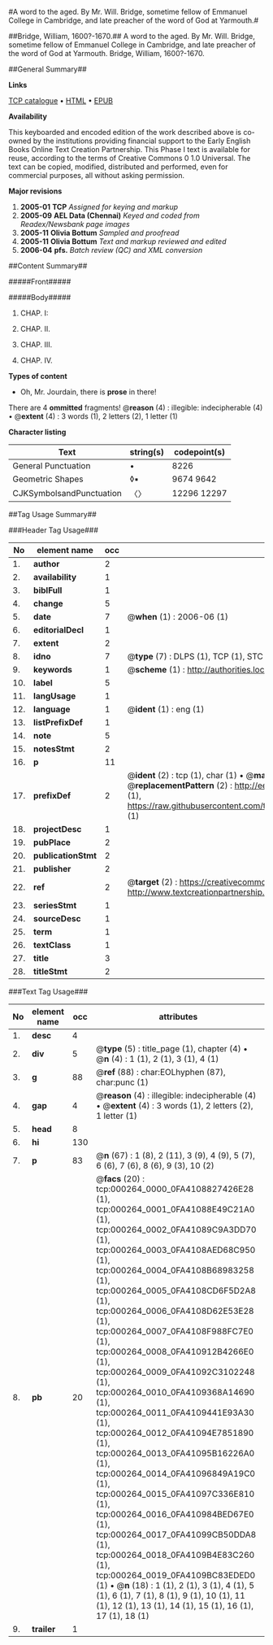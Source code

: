 #A word to the aged. By Mr. Will. Bridge, sometime fellow of Emmanuel College in Cambridge, and late preacher of the word of God at Yarmouth.#

##Bridge, William, 1600?-1670.##
A word to the aged. By Mr. Will. Bridge, sometime fellow of Emmanuel College in Cambridge, and late preacher of the word of God at Yarmouth.
Bridge, William, 1600?-1670.

##General Summary##

**Links**

[TCP catalogue](http://www.ota.ox.ac.uk/tcp/)  • 
[HTML](http://tei.it.ox.ac.uk/tcp/Texts-HTML/free/N00/N00204.html)  • 
[EPUB](http://tei.it.ox.ac.uk/tcp/Texts-EPUB/free/N00/N00204.epub)

**Availability**

This keyboarded and encoded edition of the
	       work described above is co-owned by the institutions
	       providing financial support to the Early English Books
	       Online Text Creation Partnership. This Phase I text is
	       available for reuse, according to the terms of Creative
	       Commons 0 1.0 Universal. The text can be copied,
	       modified, distributed and performed, even for
	       commercial purposes, all without asking permission.

**Major revisions**

1. __2005-01__ __TCP__ *Assigned for keying and markup*
1. __2005-09__ __AEL Data (Chennai)__ *Keyed and coded from Readex/Newsbank page images*
1. __2005-11__ __Olivia Bottum__ *Sampled and proofread*
1. __2005-11__ __Olivia Bottum__ *Text and markup reviewed and edited*
1. __2006-04__ __pfs.__ *Batch review (QC) and XML conversion*

##Content Summary##

#####Front#####

#####Body#####

1. CHAP. I:

1. CHAP. II.

1. CHAP. III.

1. CHAP. IV.

**Types of content**

  * Oh, Mr. Jourdain, there is **prose** in there!

There are 4 **ommitted** fragments! 
 @__reason__ (4) : illegible: indecipherable (4)  •  @__extent__ (4) : 3 words (1), 2 letters (2), 1 letter (1)

**Character listing**


|Text|string(s)|codepoint(s)|
|---|---|---|
|General Punctuation|•|8226|
|Geometric Shapes|◊▪|9674 9642|
|CJKSymbolsandPunctuation|〈〉|12296 12297|

##Tag Usage Summary##

###Header Tag Usage###

|No|element name|occ|attributes|
|---|---|---|---|
|1.|__author__|2||
|2.|__availability__|1||
|3.|__biblFull__|1||
|4.|__change__|5||
|5.|__date__|7| @__when__ (1) : 2006-06 (1)|
|6.|__editorialDecl__|1||
|7.|__extent__|2||
|8.|__idno__|7| @__type__ (7) : DLPS (1), TCP (1), STC (2), NOTIS (1), IMAGE-SET (1), EVANS-CITATION (1)|
|9.|__keywords__|1| @__scheme__ (1) : http://authorities.loc.gov/ (1)|
|10.|__label__|5||
|11.|__langUsage__|1||
|12.|__language__|1| @__ident__ (1) : eng (1)|
|13.|__listPrefixDef__|1||
|14.|__note__|5||
|15.|__notesStmt__|2||
|16.|__p__|11||
|17.|__prefixDef__|2| @__ident__ (2) : tcp (1), char (1)  •  @__matchPattern__ (2) : ([0-9\-]+):([0-9IVX]+) (1), (.+) (1)  •  @__replacementPattern__ (2) : http://eebo.chadwyck.com/downloadtiff?vid=$1&page=$2 (1), https://raw.githubusercontent.com/textcreationpartnership/Texts/master/tcpchars.xml#$1 (1)|
|18.|__projectDesc__|1||
|19.|__pubPlace__|2||
|20.|__publicationStmt__|2||
|21.|__publisher__|2||
|22.|__ref__|2| @__target__ (2) : https://creativecommons.org/publicdomain/zero/1.0/ (1), http://www.textcreationpartnership.org/docs/. (1)|
|23.|__seriesStmt__|1||
|24.|__sourceDesc__|1||
|25.|__term__|1||
|26.|__textClass__|1||
|27.|__title__|3||
|28.|__titleStmt__|2||


###Text Tag Usage###

|No|element name|occ|attributes|
|---|---|---|---|
|1.|__desc__|4||
|2.|__div__|5| @__type__ (5) : title_page (1), chapter (4)  •  @__n__ (4) : 1 (1), 2 (1), 3 (1), 4 (1)|
|3.|__g__|88| @__ref__ (88) : char:EOLhyphen (87), char:punc (1)|
|4.|__gap__|4| @__reason__ (4) : illegible: indecipherable (4)  •  @__extent__ (4) : 3 words (1), 2 letters (2), 1 letter (1)|
|5.|__head__|8||
|6.|__hi__|130||
|7.|__p__|83| @__n__ (67) : 1 (8), 2 (11), 3 (9), 4 (9), 5 (7), 6 (6), 7 (6), 8 (6), 9 (3), 10 (2)|
|8.|__pb__|20| @__facs__ (20) : tcp:000264_0000_0FA4108827426E28 (1), tcp:000264_0001_0FA41088E49C21A0 (1), tcp:000264_0002_0FA41089C9A3DD70 (1), tcp:000264_0003_0FA4108AED68C950 (1), tcp:000264_0004_0FA4108B68983258 (1), tcp:000264_0005_0FA4108CD6F5D2A8 (1), tcp:000264_0006_0FA4108D62E53E28 (1), tcp:000264_0007_0FA4108F988FC7E0 (1), tcp:000264_0008_0FA410912B4266E0 (1), tcp:000264_0009_0FA41092C3102248 (1), tcp:000264_0010_0FA4109368A14690 (1), tcp:000264_0011_0FA4109441E93A30 (1), tcp:000264_0012_0FA41094E7851890 (1), tcp:000264_0013_0FA41095B16226A0 (1), tcp:000264_0014_0FA41096849A19C0 (1), tcp:000264_0015_0FA41097C336E810 (1), tcp:000264_0016_0FA410984BED67E0 (1), tcp:000264_0017_0FA41099CB50DDA8 (1), tcp:000264_0018_0FA4109B4E83C260 (1), tcp:000264_0019_0FA4109BC83EDED0 (1)  •  @__n__ (18) : 1 (1), 2 (1), 3 (1), 4 (1), 5 (1), 6 (1), 7 (1), 8 (1), 9 (1), 10 (1), 11 (1), 12 (1), 13 (1), 14 (1), 15 (1), 16 (1), 17 (1), 18 (1)|
|9.|__trailer__|1||
